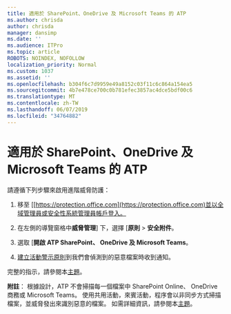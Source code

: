 ```yaml
---
title: 適用於 SharePoint、OneDrive 及 Microsoft Teams 的 ATP
ms.author: chrisda
author: chrisda
manager: dansimp
ms.date: ''
ms.audience: ITPro
ms.topic: article
ROBOTS: NOINDEX, NOFOLLOW
localization_priority: Normal
ms.custom: 1037
ms.assetid: ''
ms.openlocfilehash: b304f6c7d9959e49a8152c03f11c6c864a154ea5
ms.sourcegitcommit: 4b7e478ce700c0b781efec3857ac4dce5bdf00c6
ms.translationtype: MT
ms.contentlocale: zh-TW
ms.lasthandoff: 06/07/2019
ms.locfileid: "34764882"
---
```

# <a name="atp-for-sharepoint-onedrive-and-microsoft-teams"></a>適用於 SharePoint、OneDrive 及 Microsoft Teams 的 ATP

請遵循下列步驟來啟用進階威脅防護：

1. 移至 [[https://protection.office.com](https://protection.office.com)並以全域管理員或安全性系統管理員帳戶登入。

2. 在左側的導覽窗格中**威脅管理**] 下，選擇 [**原則** \> **安全附件**。

3. 選取 [**開啟 ATP SharePoint、 OneDrive 及 Microsoft Teams**。

4. [建立活動警示原則](https://docs.microsoft.com/office365/securitycompliance/create-activity-alerts)到我們會偵測到的惡意檔案時收到通知。

完整的指示，請參閱本[主題](https://docs.microsoft.com/office365/securitycompliance/turn-on-atp-for-spo-odb-and-teams)。

**附註**： 根據設計，ATP 不會掃描每一個檔案中 SharePoint Online、 OneDrive 商務或 Microsoft Teams。 使用共用活動，來賓活動，程序會以非同步方式掃描檔案，並威脅發出來識別惡意的檔案。 如需詳細資訊，請參閱本[主題](https://docs.microsoft.com/office365/securitycompliance/atp-for-spo-odb-and-teams)。
